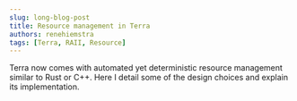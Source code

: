 ```yaml
---
slug: long-blog-post
title: Resource management in Terra
authors: renehiemstra
tags: [Terra, RAII, Resource]
---
```


Terra now comes with automated yet deterministic resource management similar to Rust or C++. Here I detail some of the design choices and explain its implementation.

<!-- truncate -->

